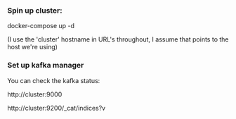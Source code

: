 ### Spin up cluster:

docker-compose up -d

(I use the 'cluster' hostname in URL's throughout, I assume that points to the host we're using)
### Set up kafka manager
You can check the kafka status:

http://cluster:9000




http://cluster:9200/_cat/indices?v
